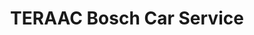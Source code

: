 ---
title: "TERAAC Bosch Car Service"
url: /santa-coloma-de-gramenet/teraac-bosch-car-service/
shop: reparación de automóviles
---